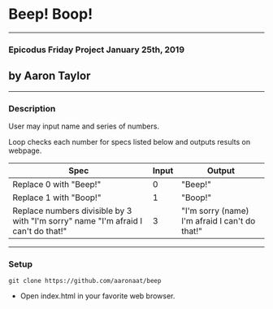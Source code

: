 # Beep! Boop!
---
### Epicodus Friday Project January 25th, 2019
## by Aaron Taylor
---
### Description
User may input name and series of numbers.

Loop checks each number for specs listed below and outputs results on webpage.

| Spec | Input | Output
--- | --- | ---
Replace 0 with "Beep!" | 0 | "Beep!"
Replace 1 with "Boop!" | 1 | "Boop!"
Replace numbers divisible by 3 with "I'm sorry" name "I'm afraid I can't do that!" | 3 | "I'm sorry (name) I'm afraid I can't do that!"
---
### Setup
```
git clone https://github.com/aaronaat/beep
```
* Open index.html in your favorite web browser.
